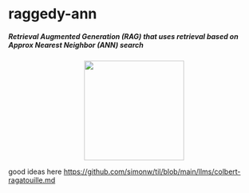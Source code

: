 # raggedy-ann
##### Retrieval Augmented Generation (RAG) that uses retrieval based on Approx Nearest Neighbor (ANN) search
<p align="center"><img src="image_assets/raggedy-ann.jpg" width="200"></p>

good ideas here https://github.com/simonw/til/blob/main/llms/colbert-ragatouille.md
